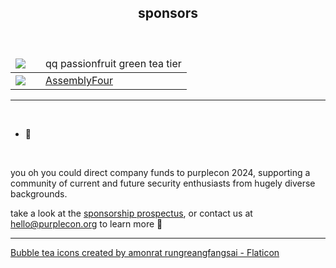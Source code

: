---
---


<section class="mid">
 <header>
    <div id="align">
      <p-books></p-books>
    </div>
    <div class="heading">
      <h1>sponsors</h1>
    </div>
  </header>
</section>

<div class="mid">
<table class="sponsors">
    <thead>
        <td colspan="2">
            <img src="https://i.imgur.com/6p6yD5k.png" class="tea-icon"/>
        </td>
        <td></td>
        <td>qq passionfruit green tea tier</td>
    </thead>
    <tr>
        <td colspan="2"><img class="sponsor-icon" src="https://i.imgur.com/ewnsPKb.png" /></td>
        <td></td>
        <td><a href="https://assemblyfour.com/">AssemblyFour</a></td>
    </tr>
</table>
</div>

----------------------------------------
<div class="mid">
<br>
  <ul class="no-dots">
    <li>🤑</li>
  </ul>
<br>
</div>

you oh you could direct company funds to purplecon 2024, supporting a community of current and future security enthusiasts from hugely diverse backgrounds.

take a look at the [sponsorship prospectus](/purplecon-sponsorship.pdf), or contact us at hello@purplecon.org to learn more 👀

----

<a href="https://www.flaticon.com/free-icons/bubble-tea" title="bubble tea icons">Bubble tea icons created by amonrat rungreangfangsai - Flaticon</a>
